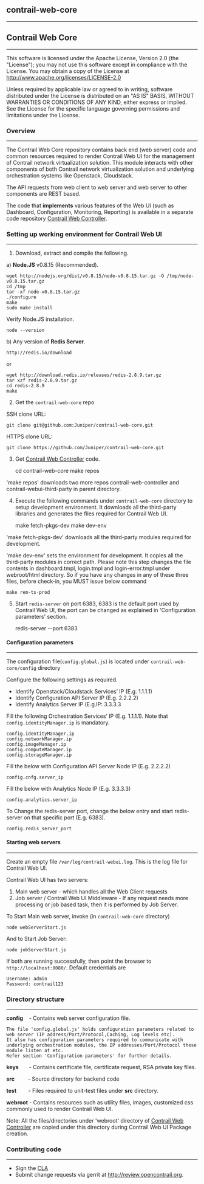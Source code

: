 ## contrail-web-core
---

## Contrail Web Core
---
This software is licensed under the Apache License, Version 2.0 (the "License"); you may not use this software except in compliance with the License. You may obtain a copy of the License at http://www.apache.org/licenses/LICENSE-2.0

Unless required by applicable law or agreed to in writing, software distributed under the License is distributed on an "AS IS" BASIS, WITHOUT WARRANTIES OR CONDITIONS OF ANY KIND, either express or implied. See the License for the specific language governing permissions and limitations under the License.

### Overview
---
The Contrail Web Core repository contains back end (web server) code and common resources required to render Contrail Web UI for the management of Contrail network virtualization solution. This module interacts with other components of both Contrail network virtualization solution and underlying orchestration systems like Openstack, Cloudstack.

The API requests from web client to web server and web server to other components are REST based.

The code that **implements** various features of the Web UI (such as Dashboard, Configuration, Monitoring, Reporting) is available in a separate code repository [Contrail Web Controller](https://github.com/Juniper/contrail-web-controller/).

### Setting up working environment for Contrail Web UI
---
1) Download, extract and compile the following.

a) **Node.JS** v0.8.15 (Recommended).

    wget http://nodejs.org/dist/v0.8.15/node-v0.8.15.tar.gz -O /tmp/node-v0.8.15.tar.gz
    cd /tmp
    tar -xf node-v0.8.15.tar.gz
    ./configure
    make
    sudo make install

Verify Node.JS installation.

    node --version

b) Any version of **Redis Server**.
    
    http://redis.io/download
    
   or
    
    wget http://download.redis.io/releases/redis-2.8.9.tar.gz
    tar xzf redis-2.8.9.tar.gz
    cd redis-2.8.9
    make
    
2) Get the `contrail-web-core` repo

SSH clone URL:
    
    git clone git@github.com:Juniper/contrail-web-core.git

HTTPS clone URL:
    
    git clone https://github.com/Juniper/contrail-web-core.git

3) Get [Contrail Web Controller](https://github.com/Juniper/contrail-web-controller/) code.

    cd contrail-web-core
    make repos

'make repos' downloads two more repos contrail-web-controller and contrail-webui-third-party in parent directory.
    

4) Execute the following commands under `contrail-web-core` directory to setup development environment. It downloads all the third-party libraries and generates the files required for Contrail Web UI.

    make fetch-pkgs-dev
    make dev-env

'make fetch-pkgs-dev' downloads all the third-party modules required for development. 

'make dev-env' sets the environment for development. It copies all the third-party modules in correct path.
Please note this step changes the file contents in dashboard.tmpl, login.tmpl and login-error.tmpl under webroot/html directory. So if you have any changes in any of these three files, before check-in, you MUST issue below command
    
    make rem-ts-prod

5) Start `redis-server` on port 6383, 6383 is the default port used by Contrail Web UI, the port can be changed as explained in 'Configuration parameters' section.

    redis-server --port 6383


#### Configuration parameters
---
The configuration file(`config.global.js`) is located under `contrail-web-core/config` directory

Configure the following settings as required.

* Identify Openstack/Cloudstack Services’ IP (E.g. 1.1.1.1)
* Identify Configuration API Server IP (E.g. 2.2.2.2)
* Identify Analytics Server IP (E.g.IP:  3.3.3.3

Fill the following Orchestration Services’ IP (E.g. 1.1.1.1). Note that `config.identityManager.ip` is mandatory.

    config.identityManager.ip
    config.networkManager.ip
    config.imageManager.ip
    config.computeManager.ip
    config.storageManager.ip

Fill the below with Configuration API Server Node IP (E.g. 2.2.2.2)

    config.cnfg.server_ip

Fill the below with Analytics Node IP (E.g. 3.3.3.3)

    config.analytics.server_ip

To Change the redis-server port, change the below entry and start redis-server on that specific port (E.g. 6383).
    
    config.redis_server_port

#### Starting web servers
---
Create an empty file `/var/log/contrail-webui.log`. This is the log file for Contrail Web UI.

Contrail Web UI has two servers:

1. Main web server - which handles all the Web Client requests
2. Job server / Contrail Web UI Middleware - If any request needs more processing or job based task, then it is performed by Job Server.

To Start Main web server, invoke (in `contrail-web-core` directory)

    node webServerStart.js

And to Start Job Server:

    node jobServerStart.js

If both are running successfully, then point the browser to `http://localhost:8080/`.
Default credentials are 

    Username: admin
    Password: contrail123


### Directory structure
---
**config**&nbsp;&nbsp;&nbsp; - Contains web server configuration file. 

    The file 'config.global.js' holds configuration parameters related to web server (IP address/Port/Protocol,Caching, Log levels etc). 
    It also has configuration parameters required to communicate with underlying orchestration modules, the IP addresses/Port/Protocol these module listen at etc. 
    Refer section 'Configuration parameters' for further details.

**keys**&nbsp;&nbsp;&nbsp;&nbsp;&nbsp;&nbsp; - Contains certificate file, certificate request, RSA private key files.

**src**&nbsp;&nbsp;&nbsp;&nbsp;&nbsp;&nbsp;&nbsp;&nbsp; - Source directory for backend code

**test**&nbsp;&nbsp;&nbsp;&nbsp;&nbsp;&nbsp;&nbsp; - Files required to unit-test files under **src** directory.

**webroot** - Contains resources such as utility files, images, customized css commonly used to render Contrail Web UI. 

Note: All the files/directories under 'webroot' directory of [Contrail Web Controller](https://github.com/Juniper/contrail-web-controller/) are copied under this directory during Contrail Web UI Package creation.


### Contributing code
---
* Sign the [CLA](https://secure.echosign.com/public/hostedForm?formid=6G36BHPX974EXY)
* Submit change requests via gerrit at <http://review.opencontrail.org>.


